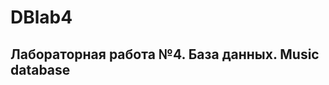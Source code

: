 # DBlab4
Лабораторная работа №4. База данных. Music database
----------------------------------------------------


